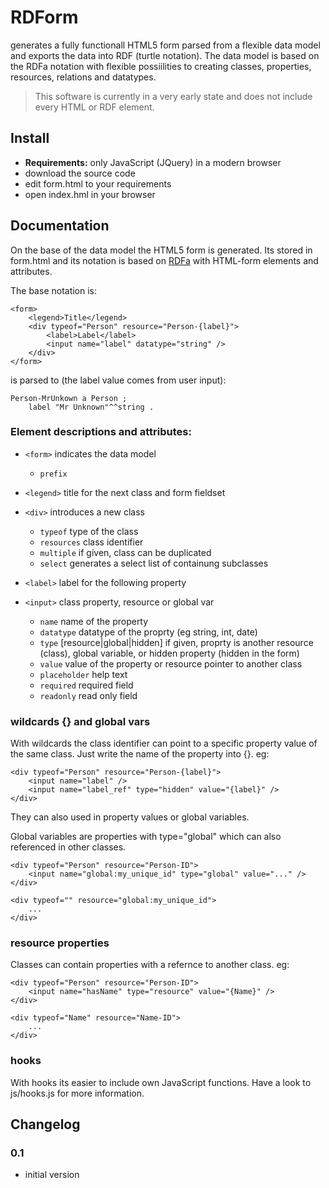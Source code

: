# RDForm #

generates a fully functionall HTML5 form parsed from a flexible data model and exports the data into RDF (turtle notation). 
The data model is based on the RDFa notation with flexible possiilities to creating classes, properties, resources, relations and datatypes.

> This software is currently in a very early state and does not include every HTML or RDF element.

## Install ##

* **Requirements:** only JavaScript (JQuery) in a modern browser
* download the source code
* edit form.html to your requirements
* open index.hml in your browser


## Documentation ##

On the base of the data model the HTML5 form is generated. Its stored in form.html and its notation is based on [RDFa](https://en.wikipedia.org/wiki/RDFa) with HTML-form elements and attributes.

The base notation is:

	<form>
		<legend>Title</legend>
		<div typeof="Person" resource="Person-{label}">
			<label>Label</label>
			<input name="label" datatype="string" />
		</div>
	</form>

is parsed to (the label value comes from user input):

	Person-MrUnkown a Person ;
		label "Mr Unknown"^^string .


### Element descriptions and attributes: ###

* `<form>` indicates the data model

	* `prefix`

* `<legend>` title for the next class and form fieldset

* `<div>` introduces a new class

	* `typeof` type of the class
	* `resources` class identifier
	* `multiple` if given, class can be duplicated
	* `select` generates a select list of containung subclasses

* `<label>` label for the following property

* `<input>` class property, resource or global var

	* `name` name of the property
	* `datatype` datatype of the proprty (eg string, int, date)	
	* `type` [resource|global|hidden] if given, proprty is another resource (class), global variable, or hidden property (hidden in the form)
	* `value` value of the property or resource pointer to another class 
	* `placeholder` help text
	* `required` required field
	* `readonly` read only field
 

### wildcards {} and global vars ###

With wildcards the class identifier can point to a specific property value of the same class. Just write the name of the property into {}. eg:

	<div typeof="Person" resource="Person-{label}">
		<input name="label" />
		<input name="label_ref" type="hidden" value="{label}" />
	</div>

They can also used in property values or global variables. 

Global variables are properties with type="global" which can also referenced in other classes.

	<div typeof="Person" resource="Person-ID">
		<input name="global:my_unique_id" type="global" value="..." />
	</div>
	
	<div typeof="" resource="global:my_unique_id">
		...
	</div>


### resource properties ###

Classes can contain properties with a refernce to another class. eg:

	<div typeof="Person" resource="Person-ID">
		<input name="hasName" type="resource" value="{Name}" />
	</div>

	<div typeof="Name" resource="Name-ID">
		...
	</div>


### hooks ###

With hooks its easier to include own JavaScript functions. Have a look to js/hooks.js for more information.


## Changelog ##

### 0.1

* initial version